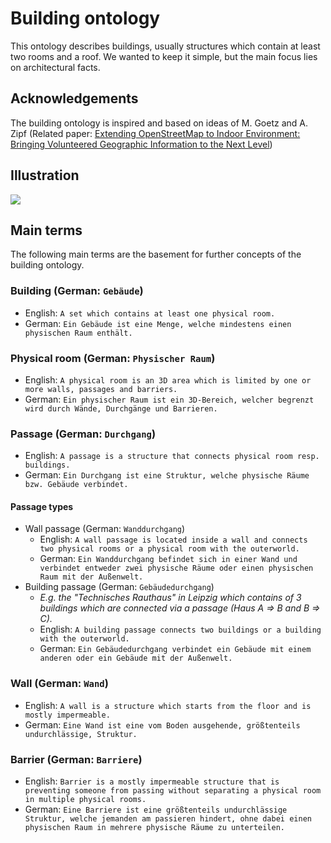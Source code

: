 # Building ontology

This ontology describes buildings, usually structures which contain at least two rooms and a roof. We wanted to keep it simple, but the main focus lies on architectural facts.

## Acknowledgements

The building ontology is inspired and based on ideas of M. Goetz and A. Zipf (Related paper: [Extending OpenStreetMap to Indoor Environment: Bringing Volunteered Geographic Information to the Next Level](http://koenigstuhl.geog.uni-heidelberg.de/publications/2011/Goetz/Goetz-Zipf_2011_IndoorOSM.pdf))

## Illustration

![](https://rawgit.com/AKSW/leds-asp-f-ontologies/master/ontologies/building/diagram.svg)

## Main terms

The following main terms are the basement for further concepts of the building ontology.

### Building (German: `Gebäude`)

* English: `A set which contains at least one physical room.`
* German: `Ein Gebäude ist eine Menge, welche mindestens einen physischen Raum enthält.`

### Physical room (German: `Physischer Raum`)

* English: `A physical room is an 3D area which is limited by one or more walls, passages and barriers.`
* German: `Ein physischer Raum ist ein 3D-Bereich, welcher begrenzt wird durch Wände, Durchgänge und Barrieren.`

### Passage (German: `Durchgang`)

* English: `A passage is a structure that connects physical room resp. buildings.`
* German: `Ein Durchgang ist eine Struktur, welche physische Räume bzw. Gebäude verbindet.`

#### Passage types

- Wall passage (German: `Wanddurchgang`)
  - English: `A wall passage is located inside a wall and connects two physical rooms or a physical room with the outerworld.`
  - German: `Ein Wanddurchgang befindet sich in einer Wand und verbindet entweder zwei physische Räume oder einen physischen Raum mit der Außenwelt.`
- Building passage (German: `Gebäudedurchgang`)
  - *E.g. the "Technisches Rauthaus" in Leipzig which contains of 3 buildings which are connected via a passage (Haus A => B and B => C).*
  - English: `A building passage connects two buildings or a building with the outerworld.`
  - German: `Ein Gebäudedurchgang verbindet ein Gebäude mit einem anderen oder ein Gebäude mit der Außenwelt.`

### Wall (German: `Wand`)

* English: `A wall is a structure which starts from the floor and is mostly impermeable.`
* German: `Eine Wand ist eine vom Boden ausgehende, größtenteils undurchlässige, Struktur.`

### Barrier (German: `Barriere`)

* English: `Barrier is a mostly impermeable structure that is preventing someone from passing without separating a physical room in multiple physical rooms.`
* German: `Eine Barriere ist eine größtenteils undurchlässige Struktur, welche jemanden am passieren hindert, ohne dabei einen physischen Raum in mehrere physische Räume zu unterteilen.`
